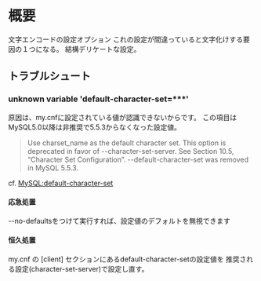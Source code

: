# 概要
文字エンコードの設定オプション
これの設定が間違っていると文字化けする要因の１つになる。
結構デリケートな設定。

## トラブルシュート
### unknown variable 'default-character-set=***'
原因は、my.cnfに設定されている値が認識できないからです。
この項目はMySQL5.0以降は非推奨で5.5.3からなくなった設定値。

> Use charset_name as the default character set.
> This option is deprecated in favor of --character-set-server.
> See Section 10.5, “Character Set Configuration”.
> --default-character-set was removed in MySQL 5.5.3.

cf. [MySQL:default-character-set](http://dev.mysql.com/doc/refman/5.5/en/server-options.html#option_mysqld_default-character-set)

#### 応急処置

 --no-defaultsをつけて実行すれば、設定値のデフォルトを無視できます

#### 恒久処置

 my.cnf の [client] セクションにあるdefault-character-setの設定値を
 推奨される設定(character-set-server)で設定し直す。
